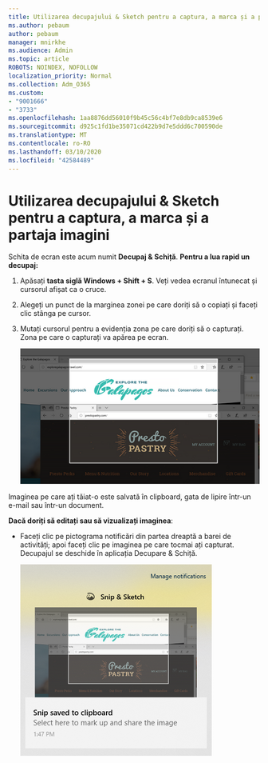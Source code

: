 ```yaml
---
title: Utilizarea decupajului & Sketch pentru a captura, a marca și a partaja imagini
ms.author: pebaum
author: pebaum
manager: mnirkhe
ms.audience: Admin
ms.topic: article
ROBOTS: NOINDEX, NOFOLLOW
localization_priority: Normal
ms.collection: Adm_O365
ms.custom:
- "9001666"
- "3733"
ms.openlocfilehash: 1aa8876dd56010f9b45c56c4bf7e8db9ca8539e6
ms.sourcegitcommit: d925c1fd1be35071cd422b9d7e5ddd6c700590de
ms.translationtype: MT
ms.contentlocale: ro-RO
ms.lasthandoff: 03/10/2020
ms.locfileid: "42584489"
---
```

# <a name="use-snip--sketch-to-capture-mark-up-and-share-images"></a>Utilizarea decupajului & Sketch pentru a captura, a marca și a partaja imagini

Schita de ecran este acum numit **Decupaj & Schiță**. **Pentru a lua rapid un decupaj:**

1. Apăsați **tasta siglă Windows + Shift + S**. Veți vedea ecranul întunecat și cursorul afișat ca o cruce. 

2. Alegeți un punct de la marginea zonei pe care doriți să o copiați și faceți clic stânga pe cursor. 

3. Mutați cursorul pentru a evidenția zona pe care doriți să o capturați. Zona pe care o capturați va apărea pe ecran.

   ![imaginea selecției evidențiate](media/snipone.png)

Imaginea pe care ați tăiat-o este salvată în clipboard, gata de lipire într-un e-mail sau într-un document. 

**Dacă doriți să editați sau să vizualizați imaginea**: 

- Faceți clic pe pictograma notificări din partea dreaptă a barei de activități; apoi faceți clic pe imaginea pe care tocmai ați capturat. Decupajul se deschide în aplicația Decupare & Schiță.

   ![imagine de imagine afișarea în snipping app](media/sniptwo.png)
